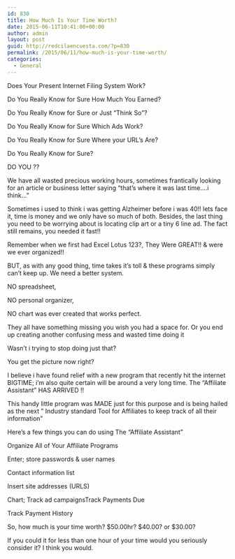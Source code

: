 ```yaml
---
id: 830
title: How Much Is Your Time Worth?
date: 2015-06-11T10:41:00+00:00
author: admin
layout: post
guid: http://redcilaencuesta.com/?p=830
permalink: /2015/06/11/how-much-is-your-time-worth/
categories:
  - General
---
```

Does Your Present Internet Filing System Work?

Do You Really Know for Sure How Much You Earned?
  
Do You Really Know for Sure or Just &#8220;Think So&#8221;?
  
Do You Really Know for Sure Which Ads Work?
  
Do You Really Know for Sure Where your URL&#8217;s Are?
  
Do You Really Know for Sure?
  
DO YOU ??

We have all wasted precious working hours, sometimes frantically looking for an article or business letter saying &#8220;that&#8217;s where it was last time&#8230;.i think&#8230;&#8221;

Sometimes i used to think i was getting Alzheimer before i was 40!! lets face it, time is money and we only have so much of both. Besides, the last thing you need to be worrying about is locating clip art or a tiny 6 line ad. The fact still remains, you needed it fast!!

Remember when we first had Excel Lotus 123?, They Were GREAT!! & were we ever organized!!

BUT, as with any good thing, time takes it&#8217;s toll & these programs simply can&#8217;t keep up. We need a better system.

NO spreadsheet,
  
NO personal organizer,
  
NO chart was ever created that works perfect.

They all have something missing you wish you had a space for. Or you end up creating another confusing mess and wasted time doing it 

Wasn&#8217;t i trying to stop doing just that?

You get the picture now right?

I believe i have found relief with a new program that recently hit the internet BIGTIME; i&#8217;m also quite certain will be around a very long time. The &#8220;Affiliate Assistant&#8221; HAS ARRIVED !!

This handy little program was MADE just for this purpose and is being hailed as the next &#8221; Industry standard Tool for Affiliates to keep track of all their information&#8221;

Here&#8217;s a few things you can do using The &#8220;Affiliate Assistant&#8221;

Organize All of Your Affiliate Programs
  
Enter; store passwords & user names
  
Contact information list
  
Insert site addresses (URLS)
  
Chart; Track ad campaignsTrack Payments Due
  
Track Payment History

So, how much is your time worth? $50.00hr? $40.00? or $30.00?

If you could it for less than one hour of your time would you seriously consider it? I think you would.